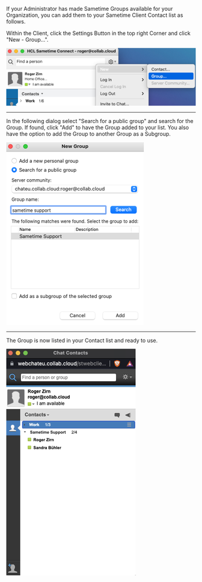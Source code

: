 If your Administrator has made Sametime Groups available for your Organization, you can add them to your Sametime Client Contact list as follows.

Within the Client, click the Settings Button in the top right Corner and click "New - Group...".

![Last login](/assets/images/screen-shots/sametime/stclient-new-group.png)

---

In the following dialog select "Search for a public group" and search for the Group.
If found, click "Add" to have the Group added to your list. You also have the option to add the Group to another Group as a Subgroup.

![Last login](/assets/images/screen-shots/sametime/stclient-add-group.png)

---

The Group is now listed in your Contact list and ready to use.

![Last login](/assets/images/screen-shots/sametime/stweb-show-group.png)
